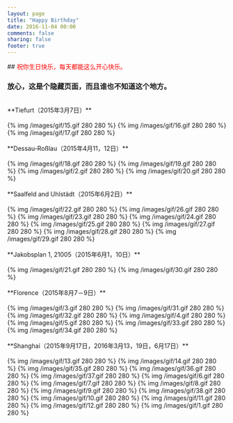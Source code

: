 ```yaml
---
layout: page
title: "Happy Birthday"
date: 2016-11-04 00:00
comments: false
sharing: false
footer: true
---
```

##<span style="color:red"> 祝你生日快乐，每天都能这么开心快乐。</span><br />
### 放心，这是个隐藏页面，而且谁也不知道这个地方。<br />
<br />
  **Tiefurt（2015年3月7日）**<br /><br />
{% img /images/gif/15.gif 280 280 %}
{% img /images/gif/16.gif 280 280 %}
{% img /images/gif/17.gif 280 280 %}
<br /><br />
  **Dessau-Roßlau（2015年4月11，12日）**<br /><br />
{% img /images/gif/18.gif 280 280 %}
{% img /images/gif/19.gif 280 280 %}
{% img /images/gif/2.gif 280 280 %}
{% img /images/gif/20.gif 280 280 %}
<br /><br />
   **Saalfeld and Uhlstädt（2015年6月2日）**<br /><br />
{% img /images/gif/22.gif 280 280 %}
{% img /images/gif/26.gif 280 280 %}
{% img /images/gif/23.gif 280 280 %}
{% img /images/gif/24.gif 280 280 %}
{% img /images/gif/25.gif 280 280 %}
{% img /images/gif/27.gif 280 280 %}
{% img /images/gif/28.gif 280 280 %}
{% img /images/gif/29.gif 280 280 %}
<br /><br />
  **Jakobsplan 1, 21005（2015年6月1，10日）**<br /><br />
{% img /images/gif/21.gif 280 280 %}
{% img /images/gif/30.gif 280 280 %}
<br /><br />
  **Florence（2015年8月7－9日）**<br /><br />
{% img /images/gif/3.gif 280 280 %}
{% img /images/gif/31.gif 280 280 %}
{% img /images/gif/32.gif 280 280 %}
{% img /images/gif/4.gif 280 280 %}
{% img /images/gif/5.gif 280 280 %}
{% img /images/gif/33.gif 280 280 %}
{% img /images/gif/34.gif 280 280 %}
<br /><br />
  **Shanghai（2015年9月17日，2016年3月13，19日，6月17日）**<br /><br />
{% img /images/gif/13.gif 280 280 %}
{% img /images/gif/14.gif 280 280 %}
{% img /images/gif/35.gif 280 280 %}
{% img /images/gif/36.gif 280 280 %}
{% img /images/gif/37.gif 280 280 %}
{% img /images/gif/6.gif 280 280 %}
{% img /images/gif/7.gif 280 280 %}
{% img /images/gif/8.gif 280 280 %}
{% img /images/gif/9.gif 280 280 %}
{% img /images/gif/38.gif 280 280 %}
{% img /images/gif/10.gif 280 280 %}
{% img /images/gif/11.gif 280 280 %}
{% img /images/gif/12.gif 280 280 %}
{% img /images/gif/1.gif 280 280 %}